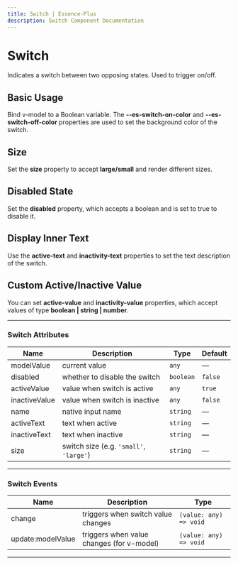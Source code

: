 ```yaml
---
title: Switch | Essence-Plus
description: Switch Component Documentation
---
```


# Switch  
Indicates a switch between two opposing states. Used to trigger on/off.

## Basic Usage
Bind v-model to a Boolean variable. The **--es-switch-on-color** and **--es-switch-off-color** properties are used to set the background color of the switch.
<preview path="../demo/switch/Basic.vue" title="Basic Usage" description="Controlled by v-model with boolean values"></preview>

## Size
Set the **size** property to accept **large/small** and render different sizes.
<preview path="../demo/switch/Size.vue" title="Disabled" description="Prevent interaction with disabled switch"></preview>

## Disabled State
Set the **disabled** property, which accepts a boolean and is set to true to disable it.
<preview path="../demo/switch/Disabled.vue" title="Disabled" description="Prevent interaction with disabled switch"></preview>

## Display Inner Text
Use the **active-text** and **inactivity-text** properties to set the text description of the switch.
<preview path="../demo/switch/WithText.vue" title="With Text" description="Display different text when switch is active/inactive"></preview>

## Custom Active/Inactive Value
You can set **active-value** and **inactivity-value** properties, which accept values of type **boolean | string | number**.
<preview path="../demo/switch/CustomValue.vue" title="Custom Value" description="Use custom active/inactive values like 'on'/'off' or 1/0"></preview>



---

### Switch Attributes

| Name           | Description                              | Type                    | Default        |
|----------------|------------------------------------------|-------------------------|----------------|
| modelValue     | current value                            | `any`                   | —              |
| disabled       | whether to disable the switch            | `boolean`               | `false`        |
| activeValue    | value when switch is active              | `any`                   | `true`         |
| inactiveValue  | value when switch is inactive            | `any`                   | `false`        |
| name           | native input name                        | `string`                | —              |
| activeText     | text when active                         | `string`                | —              |
| inactiveText   | text when inactive                       | `string`                | —              |
| size           | switch size (e.g. `'small'`, `'large'`)  | `string`                | —              |

---

### Switch Events

| Name     | Description                             | Type                         |
|----------|-----------------------------------------|------------------------------|
| change   | triggers when switch value changes      | `(value: any) => void`       |
| update:modelValue | triggers when value changes (for v-model) | `(value: any) => void` |

---


